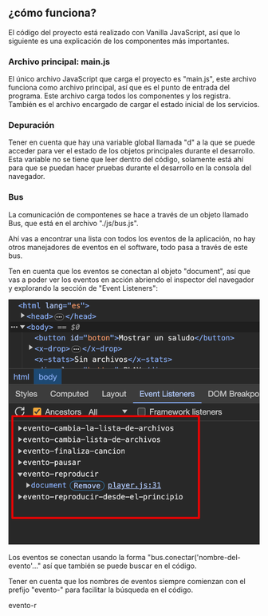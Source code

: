 ## ¿cómo funciona?

El código del proyecto está realizado con Vanilla JavaScript, así que lo
siguiente es una explicación de los componentes más importantes.

### Archivo principal: main.js

El único archivo JavaScript que carga el proyecto es "main.js", este archivo
funciona como archivo principal, así que es el punto de entrada del programa.
Este archivo carga todos los componentes y los registra. También es el archivo
encargado de cargar el estado inicial de los servicios.


### Depuración

Tener en cuenta que hay una variable global llamada "d" a la que se puede
acceder para ver el estado de los objetos principales durante el desarrollo.
Esta variable no se tiene que leer dentro del código, solamente está ahí para
que se puedan hacer pruebas durante el desarrollo en la consola del navegador.

### Bus

La comunicación de compontenes se hace a través de un objeto llamado Bus, que
está en el archivo "./js/bus.js".

Ahí vas a encontrar una lista con todos los eventos de la aplicación, no hay
otros manejadores de eventos en el software, todo pasa a través de este bus.

Ten en cuenta que los eventos se conectan al objeto "document", así que vas a
poder ver los eventos en acción abriendo el inspector del navegador y explorando
la sección de "Event Listeners":

![](./images/event-listeners.png)

Los eventos se conectan usando la forma "bus.conectar('nombre-del-evento'..."
así que también se puede buscar en el código.


Tener en cuenta que los nombres de eventos siempre comienzan con el prefijo
"evento-" para facilitar la búsqueda en el código.

evento-r
